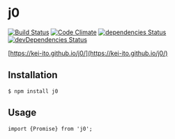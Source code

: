 
# j0

[![Build Status](https://travis-ci.org/kei-ito/j0.svg?branch=master)](https://travis-ci.org/kei-ito/j0)
[![Code Climate](https://lima.codeclimate.com/github/kei-ito/j0/badges/gpa.svg)](https://lima.codeclimate.com/github/kei-ito/j0)
[![dependencies Status](https://david-dm.org/kei-ito/j0/status.svg)](https://david-dm.org/kei-ito/j0)
[![devDependencies Status](https://david-dm.org/kei-ito/j0/dev-status.svg)](https://david-dm.org/kei-ito/j0?type=dev)

[https://kei-ito.github.io/j0/](https://kei-ito.github.io/j0/)

## Installation

```
$ npm install j0
```

## Usage

```
import {Promise} from 'j0';
```
